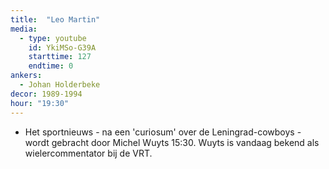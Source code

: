 ```yaml
---
title:  "Leo Martin"
media:
  - type: youtube
    id: YkiMSo-G39A
    starttime: 127
    endtime: 0
ankers:
  - Johan Holderbeke
decor: 1989-1994
hour: "19:30"
---
```


* Het sportnieuws - na een 'curiosum' over de Leningrad-cowboys - wordt gebracht door Michel Wuyts <span class="moment-inline seek" data-sec="930">15:30</span>. Wuyts is vandaag bekend als wielercommentator bij de VRT.
